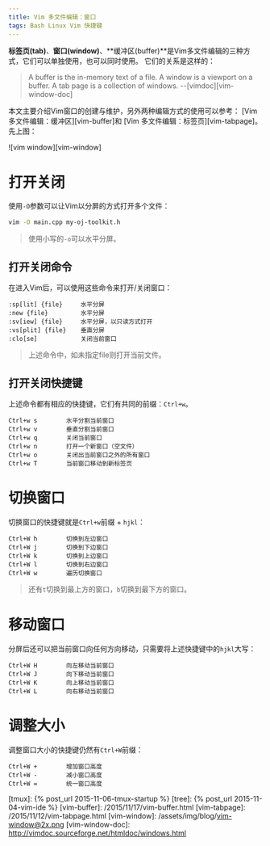 ```yaml
---
title: Vim 多文件编辑：窗口
tags: Bash Linux Vim 快捷键
---
```


**标签页(tab)**、**窗口(window)**、**缓冲区(buffer)**是Vim多文件编辑的三种方式，它们可以单独使用，也可以同时使用。
它们的关系是这样的：

> A buffer is the in-memory text of a file.  A window is a viewport on a buffer.  A tab page is a collection of windows.
> --[vimdoc][vim-window-doc]

本文主要介绍Vim窗口的创建与维护，另外两种编辑方式的使用可以参考： 
[Vim 多文件编辑：缓冲区][vim-buffer]和 [Vim 多文件编辑：标签页][vim-tabpage]。先上图：

![vim window][vim-window]

<!--more-->

# 打开关闭

使用`-O`参数可以让Vim以分屏的方式打开多个文件：

```bash
vim -O main.cpp my-oj-toolkit.h
```

> 使用小写的`-o`可以水平分屏。

## 打开关闭命令

在进入Vim后，可以使用这些命令来打开/关闭窗口：

```vim
:sp[lit] {file}     水平分屏
:new {file}         水平分屏
:sv[iew] {file}     水平分屏，以只读方式打开
:vs[plit] {file}    垂直分屏
:clo[se]            关闭当前窗口
```

> 上述命令中，如未指定file则打开当前文件。

## 打开关闭快捷键

上述命令都有相应的快捷键，它们有共同的前缀：`Ctrl+w`。

```
Ctrl+w s        水平分割当前窗口
Ctrl+w v        垂直分割当前窗口
Ctrl+w q        关闭当前窗口
Ctrl+w n        打开一个新窗口（空文件）
Ctrl+w o        关闭出当前窗口之外的所有窗口
Ctrl+w T        当前窗口移动到新标签页
```

# 切换窗口

切换窗口的快捷键就是`Ctrl+w`前缀 + `hjkl`：

```
Ctrl+W h        切换到左边窗口
Ctrl+W j        切换到下边窗口
Ctrl+W k        切换到上边窗口
Ctrl+W l        切换到右边窗口
Ctrl+W w        遍历切换窗口
```

> 还有`t`切换到最上方的窗口，`b`切换到最下方的窗口。

# 移动窗口

分屏后还可以把当前窗口向任何方向移动，只需要将上述快捷键中的`hjkl`大写：

```
Ctrl+W H        向左移动当前窗口
Ctrl+W J        向下移动当前窗口
Ctrl+W K        向上移动当前窗口
Ctrl+W L        向右移动当前窗口
```

# 调整大小

调整窗口大小的快捷键仍然有`Ctrl+W`前缀：

```
Ctrl+W +        增加窗口高度
Ctrl+W -        减小窗口高度
Ctrl+W =        统一窗口高度
```

[tmux]: {% post_url 2015-11-06-tmux-startup %}
[tree]: {% post_url 2015-11-04-vim-ide %}
[vim-buffer]: /2015/11/17/vim-buffer.html
[vim-tabpage]: /2015/11/12/vim-tabpage.html
[vim-window]: /assets/img/blog/vim-window@2x.png
[vim-window-doc]: http://vimdoc.sourceforge.net/htmldoc/windows.html
